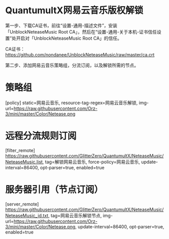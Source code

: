 # QuantumultX网易云音乐版权解锁
第一步、下载CA证书，前往“设置-通用-描述文件”，安装「UnblockNeteaseMusic Root CA」，然后在“设置-通用-关于本机-证书信任设置”处开启对「UnblockNeteaseMusic Root CA」的信任。

CA证书：https://github.com/nondanee/UnblockNeteaseMusic/raw/master/ca.crt

第二步、添加网易云音乐策略组，分流订阅，以及解锁所需的节点。
# 策略组
[policy]
static=网易云音乐, resource-tag-regex=网易云音乐解锁, img-url=https://raw.githubusercontent.com/Orz-3/mini/master/Color/Netease.png

# 远程分流规则订阅
[filter_remote]
https://raw.githubusercontent.com/GlitterZero/QuantumultX/NeteaseMusic/NeteaseMusic.list, tag=解锁网易云音乐, force-policy=网易云音乐, update-interval=86400, opt-parser=true, enabled=true

# 服务器引用（节点订阅）
[server_remote]
https://raw.githubusercontent.com/GlitterZero/QuantumultX/NeteaseMusic/NeteaseMusic_jd.txt, tag=网易云音乐解锁节点, img-url=https://raw.githubusercontent.com/Orz-3/mini/master/Color/Netease.png, update-interval=86400, opt-parser=true, enabled=true
